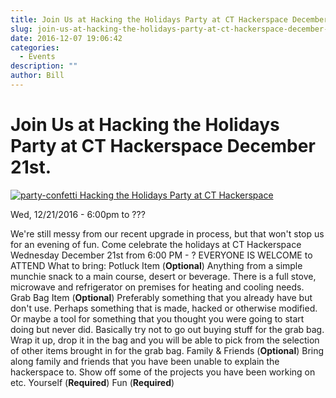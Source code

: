 ```yaml
---
title: Join Us at Hacking the Holidays Party at CT Hackerspace December 21st.
slug: join-us-at-hacking-the-holidays-party-at-ct-hackerspace-december-21st
date: 2016-12-07 19:06:42
categories:
  - Events
description: ""
author: Bill
---
```


# Join Us at Hacking the Holidays Party at CT Hackerspace December 21st.

[![party-confetti](/uploads/2016/12/party-confetti-300x149.jpg) Hacking the Holidays Party at CT Hackerspace](https://www.meetup.com/CT-Hackerspace/events/236095475/)

Wed, 12/21/2016 - 6:00pm to ???

We're still messy from our recent upgrade in process, but that won't stop us for an evening of fun. Come celebrate the holidays at CT Hackerspace Wednesday December 21st from 6:00 PM - ? EVERYONE IS WELCOME to ATTEND What to bring: Potluck Item (**Optional**) Anything from a simple munchie snack to a main course, desert or beverage. There is a full stove, microwave and refrigerator on premises for heating and cooling needs. Grab Bag Item (**Optional**) Preferably something that you already have but don't use. Perhaps something that is made, hacked or otherwise modified. Or maybe a tool for something that you thought you were going to start doing but never did. Basically try not to go out buying stuff for the grab bag. Wrap it up, drop it in the bag and you will be able to pick from the selection of other items brought in for the grab bag. Family & Friends (**Optional**) Bring along family and friends that you have been unable to explain the hackerspace to. Show off some of the projects you have been working on etc. Yourself (**Required**) Fun (**Required**)
